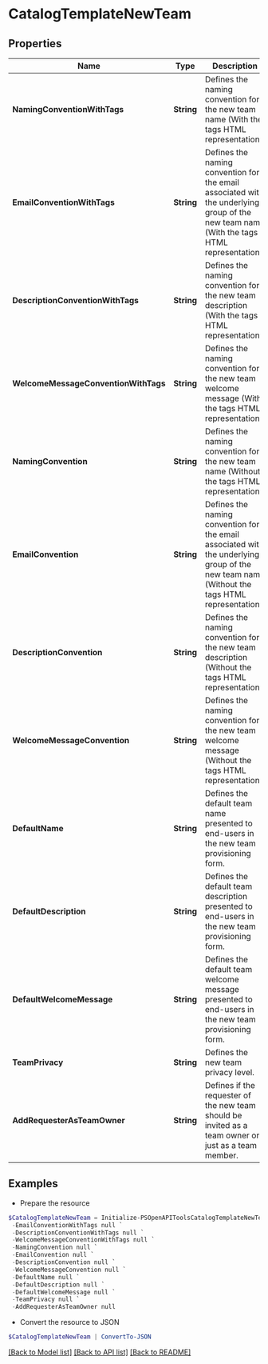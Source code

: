 # CatalogTemplateNewTeam
## Properties

Name | Type | Description | Notes
------------ | ------------- | ------------- | -------------
**NamingConventionWithTags** | **String** | Defines the naming convention for the new team name (With the tags HTML representation). | [optional] 
**EmailConventionWithTags** | **String** | Defines the naming convention for the email associated with the underlying group of the new team name (With the tags HTML representation). | [optional] 
**DescriptionConventionWithTags** | **String** | Defines the naming convention for the new team description (With the tags HTML representation). | [optional] 
**WelcomeMessageConventionWithTags** | **String** | Defines the naming convention for the new team welcome message (With the tags HTML representation). | [optional] 
**NamingConvention** | **String** | Defines the naming convention for the new team name (Without the tags HTML representation). | [optional] 
**EmailConvention** | **String** | Defines the naming convention for the email associated with the underlying group of the new team name (Without the tags HTML representation). | [optional] 
**DescriptionConvention** | **String** | Defines the naming convention for the new team description (Without the tags HTML representation). | [optional] 
**WelcomeMessageConvention** | **String** | Defines the naming convention for the new team welcome message (Without the tags HTML representation). | [optional] 
**DefaultName** | **String** | Defines the default team name presented to end-users in the new team provisioning form. | [optional] 
**DefaultDescription** | **String** | Defines the default team description presented to end-users in the new team provisioning form. | [optional] 
**DefaultWelcomeMessage** | **String** | Defines the default team welcome message presented to end-users in the new team provisioning form. | [optional] 
**TeamPrivacy** | **String** | Defines the new team privacy level. | [optional] 
**AddRequesterAsTeamOwner** | **String** | Defines if the requester of the new team should be invited as a team owner or just as a team member. | [optional] 

## Examples

- Prepare the resource
```powershell
$CatalogTemplateNewTeam = Initialize-PSOpenAPIToolsCatalogTemplateNewTeam  -NamingConventionWithTags null `
 -EmailConventionWithTags null `
 -DescriptionConventionWithTags null `
 -WelcomeMessageConventionWithTags null `
 -NamingConvention null `
 -EmailConvention null `
 -DescriptionConvention null `
 -WelcomeMessageConvention null `
 -DefaultName null `
 -DefaultDescription null `
 -DefaultWelcomeMessage null `
 -TeamPrivacy null `
 -AddRequesterAsTeamOwner null
```

- Convert the resource to JSON
```powershell
$CatalogTemplateNewTeam | ConvertTo-JSON
```

[[Back to Model list]](../README.md#documentation-for-models) [[Back to API list]](../README.md#documentation-for-api-endpoints) [[Back to README]](../README.md)

